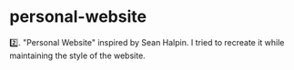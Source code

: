 # personal-website
2️⃣. "Personal Website" inspired by Sean Halpin. I tried to recreate it while maintaining the style of the website.
